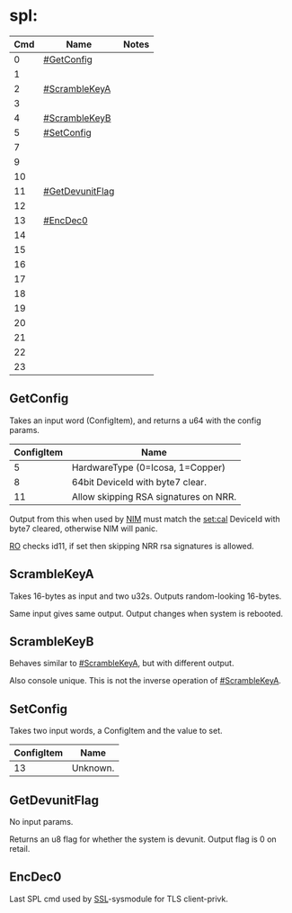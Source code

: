 # spl:

| Cmd | Name                                           | Notes |
| --- | ---------------------------------------------- | ----- |
| 0   | [\#GetConfig](#GetConfig "wikilink")           |       |
| 1   |                                                |       |
| 2   | [\#ScrambleKeyA](#ScrambleKeyA "wikilink")     |       |
| 3   |                                                |       |
| 4   | [\#ScrambleKeyB](#ScrambleKeyB "wikilink")     |       |
| 5   | [\#SetConfig](#SetConfig "wikilink")           |       |
| 7   |                                                |       |
| 9   |                                                |       |
| 10  |                                                |       |
| 11  | [\#GetDevunitFlag](#GetDevunitFlag "wikilink") |       |
| 12  |                                                |       |
| 13  | [\#EncDec0](#EncDec0 "wikilink")               |       |
| 14  |                                                |       |
| 15  |                                                |       |
| 16  |                                                |       |
| 17  |                                                |       |
| 18  |                                                |       |
| 19  |                                                |       |
| 20  |                                                |       |
| 21  |                                                |       |
| 22  |                                                |       |
| 23  |                                                |       |

## GetConfig

Takes an input word (ConfigItem), and returns a u64 with the config
params.

| ConfigItem | Name                                  |
| ---------- | ------------------------------------- |
| 5          | HardwareType (0=Icosa, 1=Copper)      |
| 8          | 64bit DeviceId with byte7 clear.      |
| 11         | Allow skipping RSA signatures on NRR. |

Output from this when used by [NIM](NIM%20services.md "wikilink") must
match the [set:cal](Settings%20services.md "wikilink") DeviceId with
byte7 cleared, otherwise NIM will panic.

[RO](Loader%20services.md "wikilink") checks id11, if set then skipping
NRR rsa signatures is allowed.

## ScrambleKeyA

Takes 16-bytes as input and two u32s. Outputs random-looking 16-bytes.

Same input gives same output. Output changes when system is rebooted.

## ScrambleKeyB

Behaves similar to [\#ScrambleKeyA](#ScrambleKeyA "wikilink"), but with
different output.

Also console unique. This is not the inverse operation of
[\#ScrambleKeyA](#ScrambleKeyA "wikilink").

## SetConfig

Takes two input words, a ConfigItem and the value to set.

| ConfigItem | Name     |
| ---------- | -------- |
| 13         | Unknown. |

## GetDevunitFlag

No input params.

Returns an u8 flag for whether the system is devunit. Output flag is 0
on retail.

## EncDec0

Last SPL cmd used by [SSL](SSL%20services.md "wikilink")-sysmodule for
TLS client-privk.
